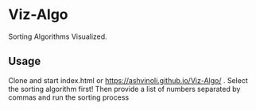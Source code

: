 # Viz-Algo
Sorting Algorithms Visualized.
## Usage
Clone and start index.html or https://ashvinoli.github.io/Viz-Algo/ . Select the sorting algorithm first! Then provide a list of numbers separated by commas
and run the sorting process
